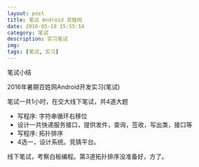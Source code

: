 ```yaml
---
layout: post
title: 笔试 Android 百姓网
date: 2016-05-18 15:55:14
category: 笔试
description: 实习笔试
img:    
tags: [笔试, 实习]
---
```


笔试小结

2016年暑期百姓网Android开发实习(笔试)

笔试一共1小时，在交大线下笔试，共4道大题

* 写程序: 字符串循环右移位
* 设计一共快递服务接口，提供发件，查询，签收，写出类，接口等
* 写程序: 拓扑排序
* 4选一，设计系统。竞猜平台。

线下笔试，考察白板编程。第3道拓扑排序没准备好，方了。
